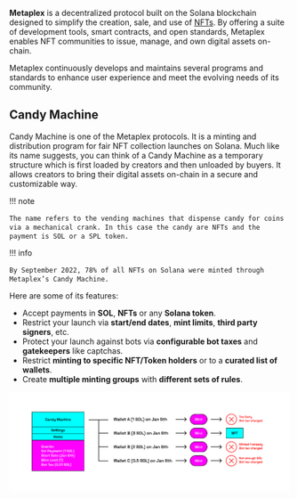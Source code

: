 **Metaplex** is a decentralized protocol built on the Solana blockchain designed to simplify the creation, sale, and use of [NFTs](./non-fungible-tokens.md). By offering a suite of development tools, smart contracts, and open standards, Metaplex enables NFT communities to issue, manage, and own digital assets on-chain.

Metaplex continuously develops and maintains several programs and standards to enhance user experience and meet the evolving needs of its community.

<h2>Candy Machine</h2>

Candy Machine is one of the Metaplex protocols. It is a minting and distribution program for fair NFT collection launches on Solana. Much like its name suggests, you can think of a Candy Machine as a temporary structure which is first loaded by creators and then unloaded by buyers. It allows creators to bring their digital assets on-chain in a secure and customizable way.

!!! note

    The name refers to the vending machines that dispense candy for coins via a mechanical crank. In this case the candy are NFTs and the payment is SOL or a SPL token.

!!! info

    By September 2022, 78% of all NFTs on Solana were minted through Metaplex’s Candy Machine.

Here are some of its features:

- Accept payments in **SOL**, **NFTs** or any **Solana token**.
- Restrict your launch via **start/end dates**, **mint limits**, **third party signers**, etc.
- Protect your launch against bots via **configurable bot taxes** and **gatekeepers** like captchas.
- Restrict **minting to specific NFT/Token holders** or to a **curated list of wallets**.
- Create **multiple minting groups** with **different sets of rules**.

![Blockchain](../../../images/candy-machine.png)
